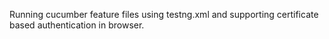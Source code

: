Running cucumber feature files using testng.xml and supporting certificate based authentication in browser.